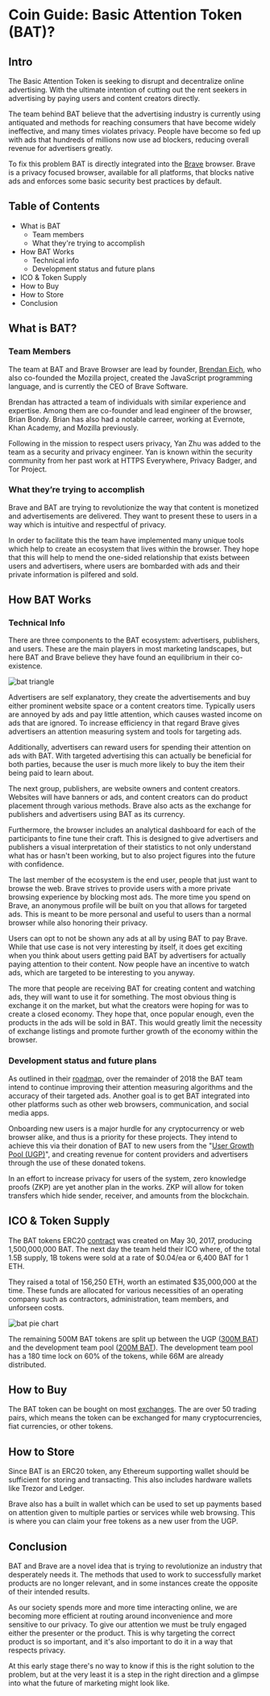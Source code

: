 # Coin Guide: Basic Attention Token (BAT)?
## Intro

The Basic Attention Token is seeking to disrupt and decentralize online advertising. With the ultimate intention of cutting out the rent seekers in advertising by paying users and content creators directly.

The team behind BAT believe that the advertising industry is currently using antiquated and methods for reaching consumers that have become widely ineffective, and many times violates privacy. People have become so fed up with ads that hundreds of millions now use ad blockers, reducing overall revenue for advertisers greatly.

To fix this problem BAT is directly integrated into the [Brave](https://brave.com/) browser. Brave is a privacy focused browser, available for all platforms, that blocks native ads and enforces some basic security best practices by default.

## Table of Contents

- What is BAT
  - Team members
  - What they're trying to accomplish
- How BAT Works
  - Technical info
  - Development status and future plans
- ICO & Token Supply
- How to Buy
- How to Store
- Conclusion

## What is BAT?
### Team Members

The team at BAT and Brave Browser are lead by founder, [Brendan Eich](https://en.wikipedia.org/wiki/Brendan_Eich), who also co-founded the Mozilla project, created the JavaScript programming language, and is currently the CEO of Brave Software.

Brendan has attracted a team of individuals with similar experience and expertise. Among them are co-founder and lead engineer of the browser, Brian Bondy. Brian has also had a notable carreer, working at Evernote, Khan Academy, and Mozilla previously.

Following in the mission to respect users privacy, Yan Zhu was added to the team as a security and privacy engineer. Yan is known within the security community from her past work at HTTPS Everywhere, Privacy Badger, and Tor Project.

### What they’re trying to accomplish

Brave and BAT are trying to revolutionize the way that content is monetized and advertisements are delivered. They want to present these to users in a way which is intuitive and respectful of privacy.

In order to facilitate this the team have implemented many unique tools which help to create an ecosystem that lives within the browser. They hope that this will help to mend the one-sided relationship that exists between users and advertisers, where users are bombarded with ads and their private information is pilfered and sold.

## How BAT Works
### Technical Info

There are three components to the BAT ecosystem: advertisers, publishers, and users.
These are the main players in most marketing landscapes, but here BAT and Brave believe they have found an equilibrium in their co-existence.

![bat triangle](what-is-basic.attention.token-media/bat_triangle.png)

Advertisers are self explanatory, they create the advertisements and buy either prominent website space or a content creators time. Typically users are annoyed by ads and pay little attention, which causes wasted income on ads that are ignored. To increase efficiency in that regard Brave gives advertisers an attention measuring system and tools for targeting ads.

Additionally, advertisers can reward users for spending their attention on ads with BAT. With targeted advertising this can actually be beneficial for both parties, because the user is much more likely to buy the item their being paid to learn about. 

The next group, publishers, are website owners and content creators. Websites will have banners or ads, and content creators can do product placement through various methods. Brave also acts as the exchange for publishers and advertisers using BAT as its currency.

Furthermore, the browser includes an analytical dashboard for each of the participants to fine tune their craft. This is designed to give advertisers and publishers a visual interpretation of their statistics to not only understand what has or hasn't been working, but to also project figures into the future with confidence.

The last member of the ecosystem is the end user, people that just want to browse the web. Brave strives to provide users with a more private browsing experience by blocking most ads. The more time you spend on Brave, an anonymous profile will be built on you that allows for targeted ads. This is meant to be more personal and useful to users than a normal browser while also honoring their privacy.

Users can opt to not be shown any ads at all by using BAT to pay Brave. While that use case is not very interesting by itself, it does get exciting when you think about users getting paid BAT by advertisers for actually paying attention to their content. Now people have an incentive to watch ads, which are targeted to be interesting to you anyway.

The more that people are receiving BAT for creating content and watching ads, they will want to use it for something. The most obvious thing is exchange it on the market, but what the creators were hoping for was to create a closed economy. They hope that, once popular enough, even the products in the ads will be sold in BAT. This would greatly limit the necessity of exchange listings and promote further growth of the economy within the browser.

### Development status and future plans

As outlined in their [roadmap](https://basicattentiontoken.org/bat-roadmap-1-0/), over the remainder of 2018 the BAT team intend to continue improving their attention measuring algorithms and the accuracy of their targeted ads. Another goal is to get BAT integrated into other platforms such as other web browsers, communication, and social media apps.

Onboarding new users is a major hurdle for any cryptocurrency or web browser alike, and thus is a priority for these projects. They intend to achieve this via their donation of BAT to new users from the "[User Growth Pool (UGP)](https://basicattentiontoken.org/faq/#UGP)", and creating revenue for content providers and advertisers through the use of these donated tokens.

In an effort to increase privacy for users of the system, zero knowledge proofs (ZKP) are yet another plan in the works. ZKP will allow for token transfers which hide sender, receiver, and amounts from the blockchain.

## ICO & Token Supply

The BAT tokens ERC20 [contract](https://etherscan.io/address/0x0D8775F648430679A709E98d2b0Cb6250d2887EF) was created on May 30, 2017, producing 1,500,000,000 BAT. The next day the team held their ICO where, of the total 1.5B supply, 1B tokens were sold at a rate of $0.04/ea or 6,400 BAT for 1 ETH.

They raised a total of 156,250 ETH, worth an estimated $35,000,000 at the time. These funds are allocated for various necessities of an operating company such as contractors, administration, team members, and unforseen costs.

![bat pie chart](what-is-basic.attention.token-media/bat_pie.png)

The remaining 500M BAT tokens are split up between the UGP ([300M BAT](https://etherscan.io/token/BAT?a=0x7c31560552170ce96c4a7b018e93cddc19dc61b6)) and the development team pool ([200M BAT](https://etherscan.io/token/BAT?a=0x67fa2c06c9c6d4332f330e14a66bdf1873ef3d2b)). The development team pool has a 180 time lock on 60% of the tokens, while 66M are already distributed.

## How to Buy

The BAT token can be bought on most [exchanges](https://coinmarketcap.com/currencies/basic-attention-token/#markets). The are over 50 trading pairs, which means the token can be exchanged for many cryptocurrencies, fiat currencies, or other tokens.

## How to Store

Since BAT is an ERC20 token, any Ethereum supporting wallet should be sufficient for storing and transacting. This also includes hardware wallets like Trezor and Ledger.

Brave also has a built in wallet which can be used to set up payments based on attention given to multiple parties or services while web browsing. This is where you can claim your free tokens as a new user from the UGP.

## Conclusion

BAT and Brave are a novel idea that is trying to revolutionize an industry that desperately needs it. The methods that used to work to successfully market products are no longer relevant, and in some instances create the opposite of their intended results.

As our society spends more and more time interacting online, we are becoming more efficient at routing around inconvenience and more sensitive to our privacy. To give our attention we must be truly engaged either the presenter or the product. This is why targeting the correct product is so important, and it's also important to do it in a way that respects privacy.

At this early stage there's no way to know if this is the right solution to the problem, but at the very least it is a step in the right direction and a glimpse into what the future of marketing might look like.
